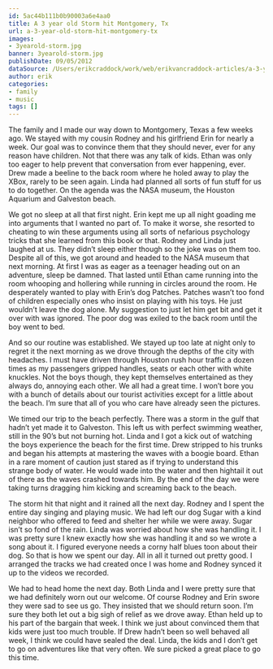 ```yaml
---
id: 5ac44b111b0b90003a6e4aa0
title: A 3 year old Storm hit Montgomery, Tx
url: a-3-year-old-storm-hit-montgomery-tx
images:
- 3yearold-storm.jpg
banner: 3yearold-storm.jpg
publishDate: 09/05/2012
dataSource: /Users/erikcraddock/work/web/erikvancraddock-articles/a-3-year-old-storm-hit-montgomery-tx/a-3-year-old-storm-hit-montgomery-tx.md
author: erik
categories:
- family
- music
tags: []
---
```

The family and I made our way down to Montgomery, Texas a few weeks ago. We stayed with my cousin Rodney and his girlfriend Erin for nearly a week. Our goal was to convince them that they should never, ever for any reason have children. Not that there was any talk of kids. Ethan was only too eager to help prevent that conversation from ever happening, ever. Drew made a beeline to the back room where he holed away to play the XBox, rarely to be seen again. Linda had planned all sorts of fun stuff for us to do together. On the agenda was the NASA museum, the Houston Aquarium and Galveston beach.

We got no sleep at all that first night. Erin kept me up all night goading me into arguments that I wanted no part of. To make it worse, she resorted to cheating to win these arguments using all sorts of nefarious psychology tricks that she learned from this book or that. Rodney and Linda just laughed at us. They didn’t sleep either though so the joke was on them too. Despite all of this, we got around and headed to the NASA museum that next morning. At first I was as eager as a teenager heading out on an adventure, sleep be damned. That lasted until Ethan came running into the room whooping and hollering while running in circles around the room. He desperately wanted to play with Erin’s dog Patches. Patches wasn’t too fond of children especially ones who insist on playing with his toys. He just wouldn’t leave the dog alone. My suggestion to just let him get bit and get it over with was ignored. The poor dog was exiled to the back room until the boy went to bed.

And so our routine was established. We stayed up too late at night only to regret it the next morning as we drove through the depths of the city with headaches. I must have driven through Houston rush hour traffic a dozen times as my passengers gripped handles, seats or each other with white knuckles. Not the boys though, they kept themselves entertained as they always do, annoying each other. We all had a great time. I won’t bore you with a bunch of details about our tourist activities except for a little about the beach. I’m sure that all of you who care have already seen the pictures.



We timed our trip to the beach perfectly. There was a storm in the gulf that hadn’t yet made it to Galveston. This left us with perfect swimming weather, still in the 90’s but not burning hot. Linda and I got a kick out of watching the boys experience the beach for the first time. Drew stripped to his trunks and began his attempts at mastering the waves with a boogie board. Ethan in a rare moment of caution just stared as if trying to understand this strange body of water. He would wade into the water and then hightail it out of there as the waves crashed towards him. By the end of the day we were taking turns dragging him kicking and screaming back to the beach.

The storm hit that night and it rained all the next day. Rodney and I spent the entire day singing and playing music. We had left our dog Sugar with a kind neighbor who offered to feed and shelter her while we were away. Sugar isn’t so fond of the rain. Linda was worried about how she was handling it. I was pretty sure I knew exactly how she was handling it and so we wrote a song about it. I figured everyone needs a corny half blues toon about their dog. So that is how we spent our day. All in all it turned out pretty good. I arranged the tracks we had created once I was home and Rodney synced it up to the videos we recorded.

We had to head home the next day. Both Linda and I were pretty sure that we had definitely worn out our welcome. Of course Rodney and Erin swore they were sad to see us go. They insisted that we should return soon. I’m sure they both let out a big sigh of relief as we drove away. Ethan held up to his part of the bargain that week. I think we just about convinced them that kids were just too much trouble. If Drew hadn’t been so well behaved all week, I think we could have sealed the deal. Linda, the kids and I don’t get to go on adventures like that very often. We sure picked a great place to go this time.